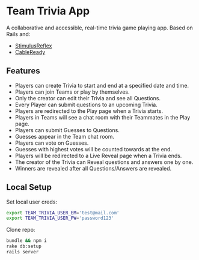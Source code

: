# Team Trivia App

A collaborative and accessible, real-time trivia game playing app. Based on Rails and:
 - [StimulusReflex](https://docs.stimulusreflex.com/)
 - [CableReady](https://cableready.stimulusreflex.com/)

## Features
 - Players can create Trivia to start and end at a specified date and time.
 - Players can join Teams or play by themselves.
 - Only the creator can edit their Trivia and see all Questions.
 - Every Player can submit questions to an upcoming Trivia.
 - Players are redirected to the Play page when a Trivia starts.
 - Players in Teams will see a chat room with their Teammates in the Play page.
 - Players can submit Guesses to Questions.
 - Guesses appear in the Team chat room.
 - Players can vote on Guesses.
 - Guesses with highest votes will be counted towards at the end.
 - Players will be redirected to a Live Reveal page when a Trivia ends.
 - The creator of the Trivia can Reveal questions and answers one by one.
 - Winners are revealed after all Questions/Answers are revealed.

## Local Setup
Set local user creds:
```bash
export TEAM_TRIVIA_USER_EM='test@mail.com'
export TEAM_TRIVIA_USER_PW='password123'
```

Clone repo:
```bash
bundle && npm i
rake db:setup
rails server
```
